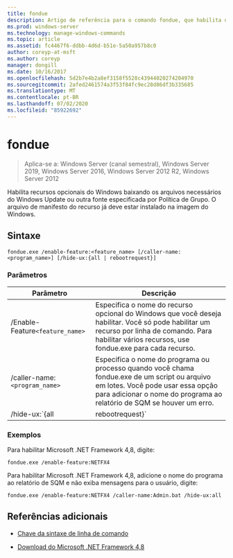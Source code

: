 ```yaml
---
title: fondue
description: Artigo de referência para o comando fondue, que habilita os recursos opcionais do Windows baixando os arquivos necessários do Windows Update ou outra fonte especificada por Política de Grupo.
ms.prod: windows-server
ms.technology: manage-windows-commands
ms.topic: article
ms.assetid: fc4467f6-ddbb-4d6d-b51e-5a50a957b8c0
author: coreyp-at-msft
ms.author: coreyp
manager: dongill
ms.date: 10/16/2017
ms.openlocfilehash: 5d2b7e4b2a8ef3158f5528c43944020274204970
ms.sourcegitcommit: 2afed2461574a3f53f84fc9ec28d86df3b335685
ms.translationtype: MT
ms.contentlocale: pt-BR
ms.lasthandoff: 07/02/2020
ms.locfileid: "85922692"
---
```

# <a name="fondue"></a>fondue

> Aplica-se a: Windows Server (canal semestral), Windows Server 2019, Windows Server 2016, Windows Server 2012 R2, Windows Server 2012

Habilita recursos opcionais do Windows baixando os arquivos necessários do Windows Update ou outra fonte especificada por Política de Grupo. O arquivo de manifesto do recurso já deve estar instalado na imagem do Windows.

## <a name="syntax"></a>Sintaxe

```
fondue.exe /enable-feature:<feature_name> [/caller-name:<program_name>] [/hide-ux:{all | rebootrequest}]
```

### <a name="parameters"></a>Parâmetros

| Parâmetro | Descrição |
| --------- | ----------- |
| /Enable-Feature`<feature_name>` | Especifica o nome do recurso opcional do Windows que você deseja habilitar. Você só pode habilitar um recurso por linha de comando. Para habilitar vários recursos, use fondue.exe para cada recurso. |
| /caller-name:`<program_name>` | Especifica o nome do programa ou processo quando você chama fondue.exe de um script ou arquivo em lotes. Você pode usar essa opção para adicionar o nome do programa ao relatório de SQM se houver um erro. |
| /hide-ux:`{all | rebootrequest}` | Use **tudo** para ocultar todas as mensagens para o usuário, incluindo as solicitações de progresso e permissão para acessar Windows Update. Se a permissão for necessária, a operação falhará.<p>Use **rebootrequest** para ocultar apenas as mensagens do usuário solicitando permissão para reinicializar o computador. Use esta opção se você tiver um script que controla solicitações de reinicialização. |

### <a name="examples"></a>Exemplos

Para habilitar Microsoft .NET Framework 4,8, digite:

```
fondue.exe /enable-feature:NETFX4
```

Para habilitar Microsoft .NET Framework 4,8, adicione o nome do programa ao relatório de SQM e não exiba mensagens para o usuário, digite:

```
fondue.exe /enable-feature:NETFX4 /caller-name:Admin.bat /hide-ux:all
```

## <a name="additional-references"></a>Referências adicionais

- [Chave da sintaxe de linha de comando](command-line-syntax-key.md)

- [Download do Microsoft .NET Framework 4,8](https://dotnet.microsoft.com/download/dotnet-framework/net48)
